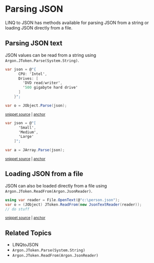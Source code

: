 # Parsing JSON

LINQ to JSON has methods available for parsing JSON from a string or loading JSON directly from a file.


## Parsing JSON text

JSON values can be read from a string using `Argon.JToken.Parse(System.String)`.

<!-- snippet: LinqToJsonCreateParse -->
<a id='snippet-linqtojsoncreateparse'></a>
```cs
var json = @"{
      CPU: 'Intel',
      Drives: [
        'DVD read/writer',
        '500 gigabyte hard drive'
      ]
    }";

var o = JObject.Parse(json);
```
<sup><a href='/src/Tests/Documentation/LinqToJsonTests.cs#L160-L172' title='Snippet source file'>snippet source</a> | <a href='#snippet-linqtojsoncreateparse' title='Start of snippet'>anchor</a></sup>
<!-- endSnippet -->

<!-- snippet: LinqToJsonCreateParseArray -->
<a id='snippet-linqtojsoncreateparsearray'></a>
```cs
var json = @"[
      'Small',
      'Medium',
      'Large'
    ]";

var a = JArray.Parse(json);
```
<sup><a href='/src/Tests/Documentation/LinqToJsonTests.cs#L178-L188' title='Snippet source file'>snippet source</a> | <a href='#snippet-linqtojsoncreateparsearray' title='Start of snippet'>anchor</a></sup>
<!-- endSnippet -->


## Loading JSON from a file

JSON can also be loaded directly from a file using `Argon.JToken.ReadFrom(Argon.JsonReader)`.

<!-- snippet: LinqToJsonReadObject -->
<a id='snippet-linqtojsonreadobject'></a>
```cs
using var reader = File.OpenText(@"c:\person.json");
var o = (JObject) JToken.ReadFrom(new JsonTextReader(reader));
// do stuff
```
<sup><a href='/src/Tests/Documentation/LinqToJsonTests.cs#L200-L206' title='Snippet source file'>snippet source</a> | <a href='#snippet-linqtojsonreadobject' title='Start of snippet'>anchor</a></sup>
<!-- endSnippet -->


## Related Topics

 * LINQtoJSON
 * `Argon.JToken.Parse(System.String)`
 * `Argon.JToken.ReadFrom(Argon.JsonReader)`
